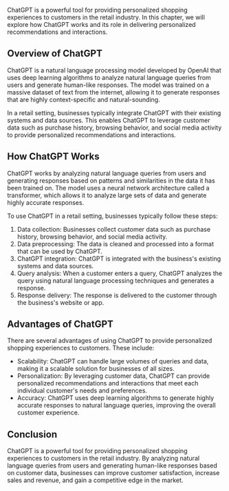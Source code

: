 
ChatGPT is a powerful tool for providing personalized shopping experiences to customers in the retail industry. In this chapter, we will explore how ChatGPT works and its role in delivering personalized recommendations and interactions.

Overview of ChatGPT
-------------------

ChatGPT is a natural language processing model developed by OpenAI that uses deep learning algorithms to analyze natural language queries from users and generate human-like responses. The model was trained on a massive dataset of text from the internet, allowing it to generate responses that are highly context-specific and natural-sounding.

In a retail setting, businesses typically integrate ChatGPT with their existing systems and data sources. This enables ChatGPT to leverage customer data such as purchase history, browsing behavior, and social media activity to provide personalized recommendations and interactions.

How ChatGPT Works
-----------------

ChatGPT works by analyzing natural language queries from users and generating responses based on patterns and similarities in the data it has been trained on. The model uses a neural network architecture called a transformer, which allows it to analyze large sets of data and generate highly accurate responses.

To use ChatGPT in a retail setting, businesses typically follow these steps:

1. Data collection: Businesses collect customer data such as purchase history, browsing behavior, and social media activity.
2. Data preprocessing: The data is cleaned and processed into a format that can be used by ChatGPT.
3. ChatGPT integration: ChatGPT is integrated with the business's existing systems and data sources.
4. Query analysis: When a customer enters a query, ChatGPT analyzes the query using natural language processing techniques and generates a response.
5. Response delivery: The response is delivered to the customer through the business's website or app.

Advantages of ChatGPT
---------------------

There are several advantages of using ChatGPT to provide personalized shopping experiences to customers. These include:

* Scalability: ChatGPT can handle large volumes of queries and data, making it a scalable solution for businesses of all sizes.
* Personalization: By leveraging customer data, ChatGPT can provide personalized recommendations and interactions that meet each individual customer's needs and preferences.
* Accuracy: ChatGPT uses deep learning algorithms to generate highly accurate responses to natural language queries, improving the overall customer experience.

Conclusion
----------

ChatGPT is a powerful tool for providing personalized shopping experiences to customers in the retail industry. By analyzing natural language queries from users and generating human-like responses based on customer data, businesses can improve customer satisfaction, increase sales and revenue, and gain a competitive edge in the market.
